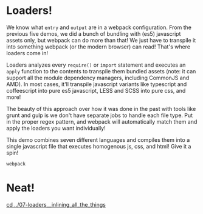 # Loaders!

We know what `entry` and `output` are in a webpack configuration.  From the previous five demos, we did a bunch of bundling with (es5) javascript assets only, but webpack can do more than that!  We just have to transpile it into something webpack (or the modern browser) can read! That's where loaders come in!

Loaders analyzes every `require()` or `import` statement and executes an `apply` function to the contents to transpile them bundled assets (note: it can support all the module dependency managers, including CommonJS and AMD).  In most cases, it'll transpile javascript variants like typescript and coffeescript into pure es5 javascript, LESS and SCSS into pure css, and more!

The beauty of this approach over how it was done in the past with tools like grunt and gulp is we don't have separate jobs to handle each file type. Put in the proper regex pattern, and webpack will automatically match them and apply the loaders you want individually!

This demo combines seven different languages and compiles them into a single javascript file that executes homogenous js, css, and html!  Give it a spin!

```
webpack
```

# Neat!

[cd ../07-loaders__inlining_all_the_things](https://github.com/freestylebit/webpack-tutorial/tree/master/lessons/07-loaders__inlining_all_the_things)
